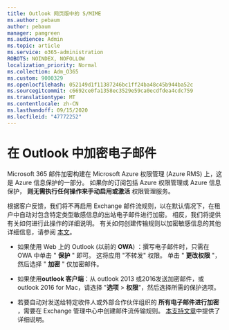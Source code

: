 ```yaml
---
title: Outlook 网页版中的 S/MIME
ms.author: pebaum
author: pebaum
manager: pamgreen
ms.audience: Admin
ms.topic: article
ms.service: o365-administration
ROBOTS: NOINDEX, NOFOLLOW
localization_priority: Normal
ms.collection: Adm_O365
ms.custom: 9000329
ms.openlocfilehash: 052149d1f11387246bc1ff24ba48c45b944ba52c
ms.sourcegitcommit: c6692ce0fa1358ec3529e59ca0ecdfdea4cdc759
ms.translationtype: MT
ms.contentlocale: zh-CN
ms.lasthandoff: 09/15/2020
ms.locfileid: "47772252"
---
```

# <a name="encrypt-email-messages-in-outlook"></a>在 Outlook 中加密电子邮件

Microsoft 365 邮件加密构建在 Microsoft Azure 权限管理 (Azure RMS) 上，这是 Azure 信息保护的一部分。 如果你的订阅包括 Azure 权限管理或 Azure 信息保护， **则无需执行任何操作来手动启用或激活** 权限管理服务。

根据客户反馈，我们将不再启用 Exchange 邮件流规则，以在默认情况下，在租户中自动对包含特定类型敏感信息的出站电子邮件进行加密。 相反，我们将提供有关如何进行此操作的详细说明。 有关如何创建传输规则以加密敏感信息的其他详细信息，请参阅 [本文](https://aka.ms/OmeEtr)。

- 如果使用 Web 上的 Outlook (以前的 **OWA**) ：撰写电子邮件时，只需在 OWA 中单击 " **保护** " 即可。 这将应用 "不转发" 权限。 单击 " **更改权限** "，然后选择 " **加密** " 仅加密邮件。

- 如果使用**outlook 客户端**：从 outlook 2013 或2016发送加密邮件，或 outlook 2016 for Mac，请选择 "**选项**  >  **权限**"，然后选择所需的保护选项。

- 若要自动对发送给特定收件人或外部合作伙伴组织的 **所有电子邮件进行加密** ，需要在 Exchange 管理中心中创建邮件流传输规则。 [本支持文章](https://docs.microsoft.com/microsoft-365/compliance/define-mail-flow-rules-to-encrypt-email#create-mail-flow-rules-to-encrypt-email-messages-with-the-new-ome-capabilities)中提供了详细说明。

